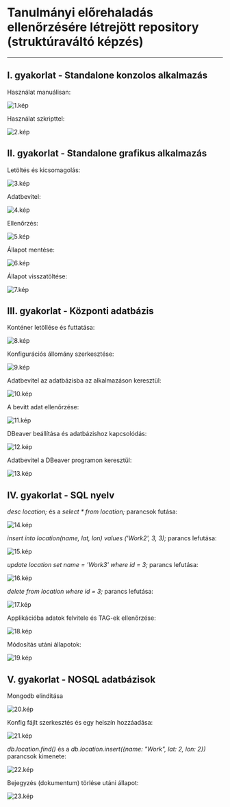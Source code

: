 # **Tanulmányi előrehaladás ellenőrzésére létrejött repository (struktúraváltó képzés)**
______________________________________________________________________________________
  ## I. gyakorlat - Standalone konzolos alkalmazás
  
   Használat manuálisan:

   ![1.kép](1_gyakorlat_1.png)
   
   Használat szkripttel:
   
   ![2.kép](1_gyakorlat_2.png)
   
  ## II. gyakorlat - Standalone grafikus alkalmazás

   Letöltés és kicsomagolás:

   ![3.kép](2_gyakorlat_1.png)
   
   Adatbevitel:

   ![4.kép](2_gyakorlat_2.png)
   
   Ellenőrzés:

   ![5.kép](2_gyakorlat_3.png)
   
   Állapot mentése:

   ![6.kép](2_gyakorlat_4.png)
   
   Állapot visszatöltése:

   ![7.kép](2_gyakorlat_5.png)
   
  ## III. gyakorlat - Központi adatbázis
  
   Konténer letöllése és futtatása:
  
   ![8.kép](3_gyakorlat_1.png)
   
   Konfigurációs állomány szerkesztése:
   
   ![9.kép](3_gyakorlat_2.png)
   
   Adatbevitel az adatbázisba az alkalmazáson keresztül:
   
   ![10.kép](3_gyakorlat_3.png)
   
   A bevitt adat ellenőrzése:
   
   ![11.kép](3_gyakorlat_4.png)
   
   DBeaver beállítása és adatbázishoz kapcsolódás:
   
   ![12.kép](3_gyakorlat_5.png)
   
   Adatbevitel a DBeaver programon keresztül:
   
   ![13.kép](3_gyakorlat_6.png)
   
  ## IV. gyakorlat - SQL nyelv
  
   *desc location;* és a  *select * from location;* parancsok futása:
  
   ![14.kép](4_gyakorlat_1.png)
  
  *insert into location(name, lat, lon) values ('Work2', 3, 3);* parancs lefutása:
  
   ![15.kép](4_gyakorlat_2.png)
   
   *update location set name = 'Work3' where id = 3;* parancs lefutása:
   
   ![16.kép](4_gyakorlat_3.png)
   
   *delete from location where id = 3;* parancs lefutása:
   
   ![17.kép](4_gyakorlat_4.png)
   
   Applikációba adatok felvitele és TAG-ek ellenőrzése:
   
   ![18.kép](4_gyakorlat_5.png)
   
   Módosítás utáni állapotok:
   
   ![19.kép](4_gyakorlat_6.png)
   
   ## V. gyakorlat - NOSQL adatbázisok
   
   Mongodb elindítása
   
   ![20.kép](5_gyakorlat_1.png)
   
   Konfig fájlt szerkesztés és egy helszín hozzáadása:
   
   ![21.kép](5_gyakorlat_2.png)
   
   *db.location.find()* és a *db.location.insert({name: "Work", lat: 2, lon: 2})* parancsok kimenete:
   
   ![22.kép](5_gyakorlat_3.png)
   
   Bejegyzés (dokumentum) törlése utáni állapot:
   
   ![23.kép](5_gyakorlat_4.png)
